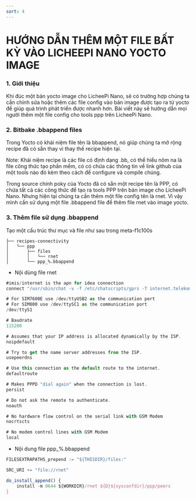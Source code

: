 ```yaml
---
sort: 4
---
```


# HƯỚNG DẪN THÊM MỘT FILE BẤT KỲ VÀO LICHEEPI NANO YOCTO IMAGE


### 1. Giới thiệu

Khi đúc một bản yocto image cho LicheePi Nano, sẽ có trường hợp chúng ta cần chỉnh sửa hoặc thêm
các file config vào bản image được tạo ra từ yocto để giúp quá trình phát triển được nhanh hơn.
Bài viết này sẽ hướng dẫn mọi người thêm một file config cho tools ppp trên LicheePi Nano.

### 2. Bitbake .bbappend files

Trong Yocto có khái niệm file tên là bbappend, nó giúp chúng ta mở rộng recipe đã có sẳn thay
vì thay thế recipe hiện tại.

Note:
  Khái niệm recipe là các file có định dạng .bb, có thể hiểu nôm na là file công thức tạo phần mềm,
có có chứa các thông tin về link github của một tools nào đó kèm theo cách để configure và compile chúng.

Trong source chính poky của Yocto đã có sẳn một recipe tên là PPP, có chứa tất cả các công thức để tạo ra
tools PPP trên bản image cho LicheePi Nano. Nhưng hiện tại chúng ta cần thêm một file config tên là rnet.
Vì vậy mình cần sử dụng một file .bbappend file để thêm file rnet vào image yocto.

### 3. Thêm file sử dụng .bbappend

Tạo một cấu trúc thư mục và file như sau trong meta-f1c100s


```shell
├── recipes-connectivity
│   └── ppp
│       ├── files
│       │   └── rnet
│       └── ppp_%.bbappend
```




- Nội dùng file rnet
```js
#imis/internet is the apn for idea connection
connect "/usr/sbin/chat -v -f /etc/chatscripts/gprs -T internet.telekom"

# For SIM7600E use /dev/ttyUSB2 as the communication port
# For SIM800 use /dev/ttySC1 as the communication port
/dev/ttyS1

# Baudrate
115200

# Assumes that your IP address is allocated dynamically by the ISP.
noipdefault

# Try to get the name server addresses from the ISP.
usepeerdns

# Use this connection as the default route to the internet.
defaultroute

# Makes PPPD "dial again" when the connection is lost.
persist

# Do not ask the remote to authenticate.
noauth

# No hardware flow control on the serial link with GSM Modem
nocrtscts

# No modem control lines with GSM Modem
local
```

- Nội dung file ppp_%.bbappend
```js
FILESEXTRAPATHS_prepend := "${THISDIR}/files:"

SRC_URI += "file://rnet"

do_install_append() {
    install -m 0644 ${WORKDIR}/rnet ${D}${sysconfdir}/ppp/peers
}
```


